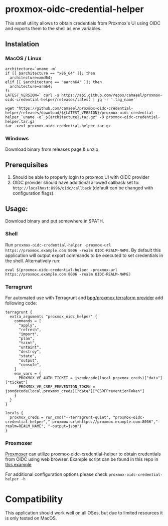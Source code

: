 # proxmox-oidc-credential-helper

This small utility allows to obtain credentials from Proxmox's UI using OIDC and exports them to the shell as env variables.

## Instalation

### MacOS / Linux

```shell
architecture=`uname -m`
if [[ $architecture == "x86_64" ]]; then 
  architecture=amd64; 
elif [[ $architecture == "aarch64" ]]; then 
  architecture=arm64;
fi
LATEST_VERSION=` curl -s https://api.github.com/repos/camaeel/proxmox-oidc-credential-helper/releases/latest | jq -r '.tag_name'`

wget "https://github.com/camaeel/proxmox-oidc-credential-helper/releases/download/${LATEST_VERSION}/proxmox-oidc-credential-helper_`uname -o`_${architecture}.tar.gz" -O proxmox-oidc-credential-helper.tar.gz
tar -xzvf proxmox-oidc-credential-helper.tar.gz
```

### Windows

Download binary from releases page & unzip

## Prerequisites

1. Should be able to properly login to proxmox UI with OIDC provider
2. OIDC provider should have additional allowed callback set to: `http://localhost:8996/oidc/callback` (default can be changed with configuration flags). 

## Usage: 

Download binary and put somewhere in $PATH.

### Shell 

Run `proxmox-oidc-credential-helper -proxmox-url https://proxmox.example.com:8006 -realm OIDC-REALM-NAME`. By default this application will output export commands to be executed to set credentials in the shell. 
Alternatively run:

```shell
eval $(proxmox-oidc-credential-helper -proxmox-url https://proxmox.example.com:8006 -realm OIDC-REALM-NAME)
```

### Terragrunt

For automated use with Terragrunt and [bpg/proxmox terraform provider](https://registry.terraform.io/providers/bpg/proxmox/latest) add following code:
```hcl
terragrunt {
  extra_arguments "proxmox_oidc_helper" {
    commands = [
      "apply",
      "refresh",
      "import",
      "plan",
      "taint",
      "untaint",
      "destroy",
      "state",
      "output",
      "console",
    ]
    env_vars = {
      PROXMOX_VE_AUTH_TICKET = jsondecode(local.proxmox_creds)["data"]["ticket"]
      PROXMOX_VE_CSRF_PREVENTION_TOKEN = jsondecode(local.proxmox_creds)["data"]["CSRFPreventionToken"]
    }
  }
}

locals {
  proxmox_creds = run_cmd("--terragrunt-quiet", "proxmox-oidc-credential-helper","-proxmox-url=https://proxmox.example.com:8006","-realm=REALM_NAME", "-output=json")
}
```

### Proxmoxer

[Proxmoxer](https://proxmoxer.github.io/docs/latest/) can utilize proxmox-oidc-credential-helper to obtain credentials from OIDC using web browser.
Example script can be found in this repo in [this example](examples/proxmoxer/proxmoxer_example.py)


For additional configuration options please check `proxmox-oidc-credential-helper -h`

# Compatibility

This application should work well on all OSes, but due to limited resources it is only tested on MacOS.
